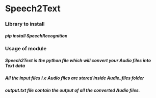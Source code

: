 # Speech2Text


### Library to install
##### pip install SpeechRecognition                                                                                                                                                        

### Usage of module
##### Speech2Text is the python file which will convert your Audio files into Text data
##### All the input files i.e Audio files are stored inside Audio_files folder
##### output.txt file contain the output of all the converted Audio files.



